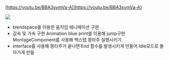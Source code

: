 [https://youtu.be/BBA3symVa-A](https://youtu.be/BBA3symVa-A)﻿

![](https://scrap.kakaocdn.net/dn/cvTfCy/hyUTzTLHla/RhMGkRIzKlnOVdhuZIDnTk/img.jpg?width=1280&height=720&face=0_0_1280_720)

- blendspace를 이용한 움직임 애니메이션 구현
- 감속 및 가속 구현 Animation blue print를 이용해 jump구현 MontageComponent를 사용해 백스텝 몽타주 실행시키기
- Interface를 사용해 몽타주가 끝나면 End 함수를 발생시키게 만들어 Idle모드로 돌아가게 만듦